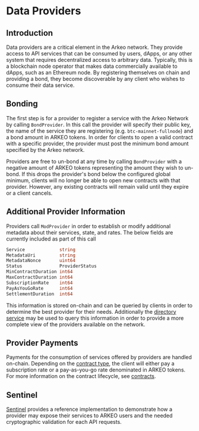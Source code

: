 # Data Providers

## Introduction
Data providers are a critical element in the Arkeo network. They provide access to API services that can be consumed by users, dApps, or any other system that requires decentralized access to arbitrary data. Typically, this is a blockchain node operator that makes data commercially available to dApps, such as an Ethereum node. By registering themselves on chain and providing a bond, they become discoverable by any client who wishes to consume their data service.

## Bonding
The first step is for a provider to register a service with the Arkeo Network by calling `BondProvider`. In this call the provider will specify their public key, the name of the service they are registering (e.g. `btc-mainnet-fullnode`) and a bond amount in ARKEO tokens. In order for clients to open a valid contract with a specific provider, the provider must post the minimum bond amount specified by the Arkeo network.

Providers are free to un-bond at any time by calling `BondProvider` with a negative amount of ARKEO tokens representing the amount they wish to un-bond. If this drops the provider's bond below the configured global minimum, clients will no longer be able to open new contracts with that provider. However, any existing contracts will remain valid until they expire or a client cancels.

## Additional Provider Information
Providers call `ModProvider` in order to establish or modify additional metadata about their services, state, and rates. The below fields are currently included as part of this call

```go
Service             string
MetadataUri         string
MetadataNonce       uint64
Status              ProviderStatus
MinContractDuration int64
MaxContractDuration int64
SubscriptionRate    int64
PayAsYouGoRate      int64
SettlementDuration  int64
```

This information is stored on-chain and can be queried by clients in order to determine the best provider for their needs. Additionally the [directory service](../directory/directory.md) may be used to query this information in order to provide a more complete view of the providers available on the network.

## Provider Payments
Payments for the consumption of services offered by providers are handled on-chain. Depending on the [contract type](contracts.md), the client will either pay a subscription rate or a pay-as-you-go rate denominated in ARKEO tokens. For more information on the contract lifecycle, see [contracts](contracts.md).

## Sentinel
[Sentinel](../sentinel/sentinel.md) provides a reference implementation to demonstrate how a provider may expose their services to ARKEO users and the needed cryptographic validation for each API requests.
